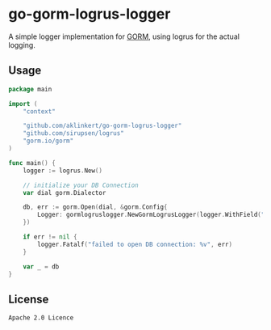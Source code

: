 # go-gorm-logrus-logger

A simple logger implementation for [GORM](https://gorm.io/), using logrus for the actual logging.

## Usage

```go
package main

import (
	"context"

	"github.com/aklinkert/go-gorm-logrus-logger"
	"github.com/sirupsen/logrus"
	"gorm.io/gorm"
)

func main() {
	logger := logrus.New()

	// initialize your DB Connection
	var dial gorm.Dialector

	db, err := gorm.Open(dial, &gorm.Config{
		Logger: gormlogruslogger.NewGormLogrusLogger(logger.WithField("component", "gorm")),
	})

	if err != nil {
		logger.Fatalf("failed to open DB connection: %v", err)
	}

	var _ = db
}
```


## License

    Apache 2.0 Licence
